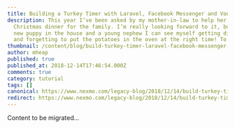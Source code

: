 ```yaml
---
title: Building a Turkey Timer with Laravel, Facebook Messenger and Vonage
description: This year I’ve been asked by my mother-in-law to help her cook
  Christmas dinner for the family. I’m really looking forward to it, but with a
  new puppy in the house and a young nephew I can see myself getting distracted
  and forgetting to put the potatoes in the oven at the right time! To […]
thumbnail: /content/blog/build-turkey-timer-laravel-facebook-messenger-dr/Blog_Timer-Lavavel-FB_1200x600.png
author: mheap
published: true
published_at: 2018-12-14T17:46:54.000Z
comments: true
category: tutorial
tags: []
canonical: https://www.nexmo.com/legacy-blog/2018/12/14/build-turkey-timer-laravel-facebook-messenger-dr
redirect: https://www.nexmo.com/legacy-blog/2018/12/14/build-turkey-timer-laravel-facebook-messenger-dr
---
```


Content to be migrated...
